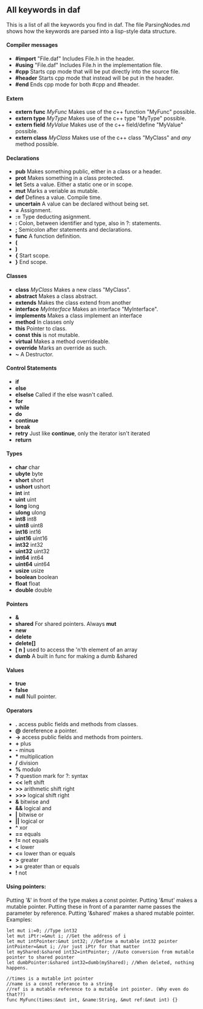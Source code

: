 ## All keywords in daf
This is a list of all the keywords you find in daf. The file ParsingNodes.md shows how the keywords are parsed into a lisp-style data structure.  
  
#### Compiler messages
* **#import** "File.daf"	Includes File.h in the header.
* **#using** "File.daf"		Includes File.h in the implementation file.
* **#cpp**		 						Starts cpp mode that will be put directly into the source file.
* **#header**	Starts cpp mode that instead will be put in the header.
* **#end**								Ends cpp mode for both #cpp and #header.

#### Extern
* **extern func** *MyFunc* Makes use of the c++ function "MyFunc" possible.
* **extern type** *MyType*	Makes use of the c++ type "MyType" possible.
* **extern field** *MyValue*	Makes use of the c++ field/define "MyValue" possible.
* **extern class** *MyClass*	Makes use of the c++ class "MyClass" and *any* method possible.

#### Declarations
* **pub**	Makes something public, either in a class or a header.
* **prot**	Makes something in a class protected.
* **let**	Sets a value. Either a static one or in scope.
* **mut**	Marks a veriable as mutable.
* **def**	Defines a value. Compile time.
* **uncertain**	A value can be declared without being set.
* **=** 	Assignment.
* **:=**	Type deducting asignment.
* **:**	Colon, between identifier and type, also in ?: statements.
* **;** Semicolon after statements and declarations.
* **func** A function definition.
* **\(**
* **\)**
* **\{** Start scope.
* **\}** End scope.

#### Classes
* **class** *MyClass*	Makes a new class "MyClass".
* **abstract**	Makes a class abstract.
* **extends**	Makes the class extend from another
* **interface** *MyInterface*	Makes an interface "MyInterface".
* **implements**	Makes a class implement an interface
* **method** In classes only
* **this**	Pointer to class.
* **const**	**this** is not mutable.
* **virtual** Makes a method overrideable.
* **override** Marks an override as such.
* **~** A Destructor.

#### Control Statements
* **if**
* **else**
* **elselse**	Called if the else wasn't called.
* **for**
* **while**
* **do**
* **continue**
* **break**
* **retry**	Just like **continue**, only the iterator isn't iterated
* **return**

#### Types
* **char** char
* **ubyte** byte
* **short** short
* **ushort** ushort
* **int** int
* **uint** uint
* **long** long
* **ulong** ulong
* **int8** int8
* **uint8** uint8
* **int16** int16
* **uint16** uint16
* **int32** int32
* **uint32** uint32
* **int64** int64
* **uint64** uint64
* **usize** usize
* **boolean** boolean
* **float** float
* **double** double

#### Pointers
* **&**
* **shared** For shared pointers. Always **mut**
* **new**
* **delete**
* **delete[]**
* **[ n ]** used to access the 'n'th element of an array
* **dumb** A built in func for making a dumb &shared

#### Values
* **true**
* **false**
* **null**	Null pointer.

#### Operators
* **.** access public fields and methods from classes.
* **@** dereference a pointer.
* **->** access public fields and methods from pointers.
* **+** plus
* **-** minus
* **\*** multiplication
* **/** division
* **%** modulo
* **?** question mark for ?: syntax
* **<<** left shift
* **>>** arithmetic shift right
* **>>>** logical shift right
* **&** bitwise and
* **&&** logical and
* **|** bitwise or
* **||** logical or
* **^** xor
* **==** equals
* **!=** not equals
* **<** lower
* **<=** lower than or equals
* **>** greater
* **>=** greater than or equals
* **!** not


#### Using pointers:
Putting '&' in front of the type makes a const pointer.
Putting '&mut' makes a mutable pointer.
Putting these in front of a paramter name passes the parameter by reference.
Putting '&shared' makes a shared mutable pointer.
Examples:
```
let mut i:=0; //Type int32
let mut iPtr:=&mut i; //Get the address of i
let mut intPointer:&mut int32; //Define a mutable int32 pointer
intPointer=&mut i; //or just iPtr for that matter
let myShared:&shared int32=intPointer; //Auto conversion from mutable pointer to shared pointer
let dumbPointer:&shared int32=dumb(myShared); //When deleted, nothing happens.

//times is a mutable int pointer
//name is a const referance to a string
//ref is a mutable reference to a mutable int pointer. (Why even do that??)
func MyFunc(times:&mut int, &name:String, &mut ref:&mut int) {}
```


